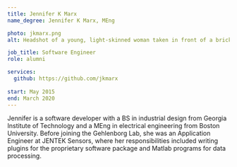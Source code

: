 ```yaml
---
title: Jennifer K Marx
name_degree: Jennifer K Marx, MEng

photo: jkmarx.png
alt: Headshot of a young, light-skinned woman taken in front of a brick wall. She has dark, medium-long hair, dark eyes and has a bright-white smile. She’s wearing a green t-shirt and has a small silver ring on a necklace around her neck.

job_title: Software Engineer
role: alumni

services:
  github: https://github.com/jkmarx
  
start: May 2015
end: March 2020
---
```

Jennifer is a software developer with a BS in industrial design from Georgia
Institute of Technology and a MEng in electrical engineering from Boston
University. Before joining the Gehlenborg Lab, she was an Application Engineer at
JENTEK Sensors, where her responsibilities included writing plugins for the
proprietary software package and Matlab programs for data processing.
